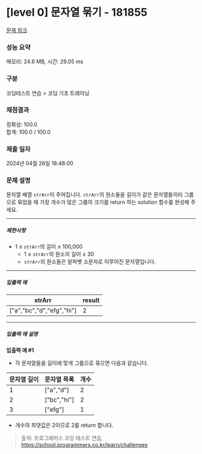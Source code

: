 # [level 0] 문자열 묶기 - 181855 

[문제 링크](https://school.programmers.co.kr/learn/courses/30/lessons/181855) 

### 성능 요약

메모리: 24.6 MB, 시간: 29.05 ms

### 구분

코딩테스트 연습 > 코딩 기초 트레이닝

### 채점결과

정확성: 100.0<br/>합계: 100.0 / 100.0

### 제출 일자

2024년 04월 26일 18:48:00

### 문제 설명

<p>문자열 배열 <code>strArr</code>이 주어집니다. <code>strArr</code>의 원소들을 길이가 같은 문자열들끼리 그룹으로 묶었을 때 가장 개수가 많은 그룹의 크기를 return 하는 solution 함수를 완성해 주세요.</p>

<hr>

<h5>제한사항</h5>

<ul>
<li>1 ≤ <code>strArr</code>의 길이 ≤ 100,000

<ul>
<li>1 ≤ <code>strArr</code>의 원소의 길이 ≤ 30</li>
<li><code>strArr</code>의 원소들은 알파벳 소문자로 이루어진 문자열입니다.</li>
</ul></li>
</ul>

<hr>

<h5>입출력 예</h5>
<table class="table">
        <thead><tr>
<th>strArr</th>
<th>result</th>
</tr>
</thead>
        <tbody><tr>
<td>["a","bc","d","efg","hi"]</td>
<td>2</td>
</tr>
</tbody>
      </table>
<hr>

<h5>입출력 예 설명</h5>

<p><strong>입출력 예 #1</strong></p>

<ul>
<li>각 문자열들을 길이에 맞게 그룹으로 묶으면 다음과 같습니다.</li>
</ul>
<table class="table">
        <thead><tr>
<th>문자열 길이</th>
<th>문자열 목록</th>
<th>개수</th>
</tr>
</thead>
        <tbody><tr>
<td>1</td>
<td>["a","d"]</td>
<td>2</td>
</tr>
<tr>
<td>2</td>
<td>["bc","hi"]</td>
<td>2</td>
</tr>
<tr>
<td>3</td>
<td>["efg"]</td>
<td>1</td>
</tr>
</tbody>
      </table>
<ul>
<li>개수의 최댓값은 2이므로 2를 return 합니다.</li>
</ul>


> 출처: 프로그래머스 코딩 테스트 연습, https://school.programmers.co.kr/learn/challenges